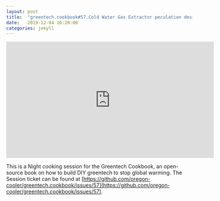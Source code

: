 ```yaml
---
layout: post
title:  "greentech.cookbook#57.Cold Water Gas Extractor peculation design, fridge seal, plant & tube routing."
date:   2019-12-04 16:20:00
categories: jekyll
---
```


<iframe width="560" height="315" src="https://www.youtube.com/embed/jlFmS5ODvH4" frameborder="0" allow="accelerometer; autoplay; encrypted-media; gyroscope; picture-in-picture" allowfullscreen></iframe>

This is a Night cooking session for the Greentech Cookbook, an open-source book on how to build DIY greentech to stop global warming. The Session ticket can be found at [https://github.com/oregon-cooler/greentech.cookbook/issues/57](https://github.com/oregon-cooler/greentech.cookbook/issues/57).